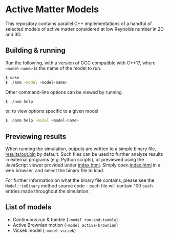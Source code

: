 
# Active Matter Models

This repository contains parallel C++ implementations of a handful of selected models of active matter considered at low Reynolds number in 2D and 3D.

## Building & running

Run the following, with a version of GCC compatible with C++17, where `<model-name>` is the name of the model to run.
```sh
$ make
$ ./amm -model <model-name>
```

Other command-line options can be viewed by running
```sh
$ ./amm help
```
or, to view options specific to a given model
```sh
$ ./amm help -model <model-name>
```

## Previewing results

When running the simulation, outputs are written to a simple binary file, [results/out.bin](results/out.bin) by default. Such files can be used to further analyze results in external programs (e.g. Python scripts), or previewed using the JavaScript viewer provided under [index.html](index.html). Simply open [index.html](index.html) in a web browser, and select the binary file to load.

For further information on what the binary file contains, please see the `Model::toBinary` method source code - each file will contain 100 such entries made throughout the simulation.

## List of models

- Continuous run & tumble (`-model run-and-tumble`)
- Active Brownian motion (`-model active-brownian`)
- Vicsek model (`-model vicsek`)
